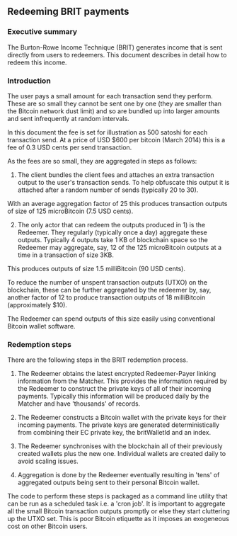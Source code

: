 
## Redeeming BRIT payments

### Executive summary

The Burton-Rowe Income Technique (BRIT) generates income that is sent directly from users to redeemers.
This document describes in detail how to redeem this income.


### Introduction

The user pays a small amount for each transaction send they perform. These are so small they cannot be sent one by one
(they are smaller than the Bitcoin network dust limit) and so are bundled up into larger amounts and sent infrequently
at random intervals.

In this document the fee is set for illustration as 500 satoshi for each transaction send. At a price of USD $600 per bitcoin
(March 2014) this is a fee of 0.3 USD cents per send transaction.

As the fees are so small, they are aggregated in steps as follows:

1) The client bundles the client fees and attaches an extra transaction output to the user's transaction sends. To help
obfuscate this output it is attached after a random number of sends (typically 20 to 30).

With an average aggregation factor of 25 this produces transaction outputs of size of 125 microBitcoin (7.5 USD cents).

2) The only actor that can redeem the outputs produced in 1) is the Redeemer.
They regularly (typically once a day) aggregate these outputs. Typically 4 outputs take 1 KB of blockchain space so
the Redeemer may aggregate, say, 12 of the 125 microBitcoin outputs at a time in a transaction of size 3KB.

This produces outputs of size 1.5 milliBitcoin (90 USD cents).

To reduce the number of unspent transaction outputs (UTXO) on the blockchain, these can be further aggregated by the
redeemer by, say, another factor of 12 to produce transaction outputs of 18 milliBitcoin (approximately $10).

The Redeemer can spend outputs of this size easily using conventional Bitcoin wallet software.


### Redemption steps

There are the following steps in the BRIT redemption process.

1. The Redeemer obtains the latest encrypted Redeemer-Payer linking information from the Matcher. This provides the
information required by the Redeemer to construct the private keys of all of their incoming payments.
Typically this information will be produced daily by the Matcher and have 'thousands' of records.

2. The Redeemer constructs a Bitcoin wallet with the private keys for their incoming payments. The private keys are generated
deterministically from combining their EC private key, the britWalletId and an index.

3. The Redeemer synchronises with the blockchain all of their previously created wallets plus the new one. Individual wallets
are created daily to avoid scaling issues.

4. Aggregation is done by the Redeemer eventually resulting in 'tens' of aggregated outputs being sent to their personal Bitcoin
wallet.

The code to perform these steps is packaged as a command line utility that can be run as a scheduled task i.e. a 'cron job'.
It is important to aggregate all the small Bitcoin transaction outputs promptly or else they start cluttering up the UTXO set.
This is poor Bitcoin etiquette as it imposes an exogeneous cost on other Bitcoin users.

